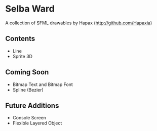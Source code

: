 # Selba Ward
A collection of SFML drawables
by Hapax (http://github.com/Hapaxia)

## Contents
- Line
- Sprite 3D

## Coming Soon
- Bitmap Text and Bitmap Font
- Spline (Bezier)

## Future Additions
- Console Screen
- Flexible Layered Object
